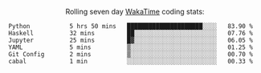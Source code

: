 <!--<p align="center">
  <img width="auto" src ="https://github-readme-stats.vercel.app/api/top-langs/?username=syrkis&layout=compact&hide_border=true&theme=darcula&bg_color=00000000&langs_count=6&hide=jupyter%20notebook,JavaScript,HTML" width = 400>
      <img src ="https://github-readme-streak-stats.herokuapp.com?user=syrkis&theme=darcula&hide_border=true&background=FFFFFF00" width = 400>

</p>-->
<p align="center">Rolling seven day <a href='https://wakatime.com/'> WakaTime</a> coding stats:</p>
<!--START_SECTION:waka-->

```text
Python           5 hrs 50 mins   █████████████████████░░░░   83.90 %
Haskell          32 mins         ██░░░░░░░░░░░░░░░░░░░░░░░   07.76 %
Jupyter          25 mins         █▓░░░░░░░░░░░░░░░░░░░░░░░   06.05 %
YAML             5 mins          ▒░░░░░░░░░░░░░░░░░░░░░░░░   01.25 %
Git Config       2 mins          ▒░░░░░░░░░░░░░░░░░░░░░░░░   00.70 %
cabal            1 min           ░░░░░░░░░░░░░░░░░░░░░░░░░   00.33 %
```

<!--END_SECTION:waka-->

